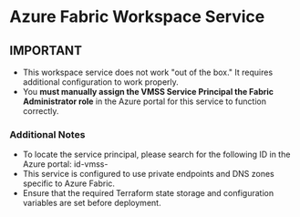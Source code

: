 # Azure Fabric Workspace Service
## IMPORTANT
- This workspace service does not work "out of the box." It requires additional configuration to work properly.
- You **must manually assign the VMSS Service Principal the Fabric Administrator role** in the Azure portal for this service to function correctly.

### Additional Notes
- To locate the service principal, please search for the following ID in the Azure portal: id-vmss-<tre-id>
- This service is configured to use private endpoints and DNS zones specific to Azure Fabric.
- Ensure that the required Terraform state storage and configuration variables are set before deployment.
